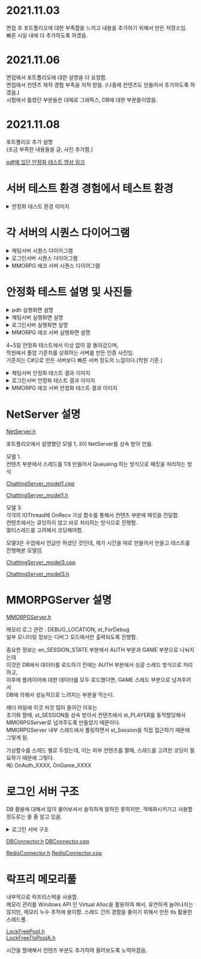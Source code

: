 2021.11.03   
===========  
면접 후 포트폴리오에 대한 부족함을 느끼고 내용을 추가하기 위해서 만든 저장소임.  
빠른 시일 내에 더 추가하도록 하겠음.  
    
    
    
    
    
2021.11.06     
=========== 
면접에서 포트폴리오에 대한 설명을 더 요청함.   
면접에서 컨텐츠 제작 경험 부족을 지적 받음. (나중에 컨텐츠도 만들어서 추가하도록 하겠음.)   
시험에서 틀렸던 부분들은 대체로 그래픽스, DB에 대한 부분들이였음.   
      
    
    
    
2021.11.08  
===========
포트폴리오 추가 설명  
(조금 부족한 내용들을 글, 사진 추가함.)   
  
[pdf에 있던 안정화 테스트 영상 링크](https://www.youtube.com/watch?v=Y7Du3PCgPkg)  
  
서버 테스트 환경 경험에서 테스트 환경  
=========== 
<details>
    <summary>안정화 테스트 환경 이미지</summary>
    <div markdown="1"> 
        <img src="https://github.com/richard0326/Portfolio/blob/main/2.PNG">
    </div>
</details>

각 서버의 시퀀스 다이어그램  
=========== 
<details>
    <summary>채팅서버 시퀀스 다이어그램</summary>
    <div markdown="2"> 
        <img src="https://github.com/richard0326/Portfolio/blob/main/%EC%B1%84%ED%8C%85%EC%84%9C%EB%B2%84%20%EB%8B%A4%EC%9D%B4%EC%96%B4%EA%B7%B8%EB%9E%A8.PNG">
    </div>
</details>

<details>
    <summary>로그인서버 시퀀스 다이어그램</summary>
    <div markdown="3"> 
        <img src="https://github.com/richard0326/Portfolio/blob/main/%EB%A1%9C%EA%B7%B8%EC%9D%B8%EC%84%9C%EB%B2%84%20%EB%8B%A4%EC%9D%B4%EC%96%B4%EA%B7%B8%EB%9E%A8.PNG">
    </div>
</details>

<details>    
    <summary>MMORPG 에코 서버 시퀀스 다이어그램</summary>
    <div markdown="4"> 
        <img src="https://github.com/richard0326/Portfolio/blob/main/MMORPG%EC%84%9C%EB%B2%84%20%EB%8B%A4%EC%9D%B4%EC%96%B4%EA%B7%B8%EB%9E%A8.PNG">
    </div>
</details>
    
  
안정화 테스트 설명 및 사진들  
=========== 
  
<details>
    <summary>pdh 실행화면 설명</summary>
    <div markdown="5"> 
        <img src="https://github.com/richard0326/Portfolio/blob/main/pdh%EC%84%A4%EB%AA%85.PNG">
    </div>
</details>
<details>
    <summary>채팅서버 실행화면 설명</summary>
    <div markdown="6"> 
        <img src="https://github.com/richard0326/Portfolio/blob/main/%EC%B1%84%ED%8C%85%EC%84%A4%EB%AA%85.PNG">
    </div>
</details>
<details>
    <summary>로그인서버 실행화면 설명</summary>
    <div markdown="7"> 
        <img src="https://github.com/richard0326/Portfolio/blob/main/%EB%A1%9C%EA%B7%B8%EC%9D%B8%EC%84%A4%EB%AA%85.PNG">
    </div>
</details>
<details>
    <summary>MMORPG 에코 서버 실행화면 설명</summary>
    <div markdown="8"> 
        <img src="https://github.com/richard0326/Portfolio/blob/main/MMORPG%EC%84%A4%EB%AA%85.PNG">
    </div>
</details>
  
4~5일 안정화 테스트에서 이상 없이 잘 돌아갔으며,  
학원에서 졸업 기준치를 상회하는 서버를 만든 인증 사진임.  
기준치는 C#으로 만든 서버보다 빠른 서버 정도의 느낌이다.(학원 기준.)   
  
<details>
    <summary>채팅서버 안정화 테스트 결과 이미지</summary>
    <div markdown="9"> 
        <img src="https://github.com/richard0326/Portfolio/blob/main/2020903%EC%9D%BC%EA%B9%8C%EC%A7%803.PNG">
    </div>
</details>
<details>
    <summary>로그인서버 안정화 테스트 결과 이미지</summary>
    <div markdown="10"> 
        <img src="https://github.com/richard0326/Portfolio/blob/main/%EB%94%94%EC%9A%B4%ED%81%B4%EB%9D%BC%EB%B0%9C%EC%83%9D_%EC%9B%90%EC%9D%B8%EB%B6%88%EB%AA%85%206%EC%9D%BC.PNG">
    </div>
</details>
<details>
    <summary>MMORPG 에코 서버 안정화 테스트 결과 이미지</summary>
    <div markdown="11"> 
        <img src="https://github.com/richard0326/Portfolio/blob/main/5%EC%9D%BC.PNG">
    </div>
</details>
  
NetServer 설명  
=========== 
[NetServer.h](https://github.com/richard0326/Portfolio/blob/main/NetServer.h)  
  
  
포트폴리오에서 설명했던 모델 1, 3이 NetServer를 상속 받아 만듦.  

모델 1.  
컨텐츠 부분에서 스레드를 1개 만들어서 Queueing 하는 방식으로 패킷을 처리하는 방식  
  
[ChattingServer_model1.cpp](https://github.com/richard0326/Portfolio/blob/main/ChattingServer_model1.cpp)   
  
[ChattingServer_model1.h](https://github.com/richard0326/Portfolio/blob/main/ChattingServer_model1.h)    
  
모델 3.   
각각의 IOThread에 OnRecv 가상 함수를 통해서 컨텐츠 부분에 패킷을 전달함.  
컨텐츠에서는 큐잉하지 않고 바로 처리하는 방식으로 진행함.  
멀티스레드를 고려해서 코딩해야함.  

모델3은 수업에서 언급만 하셨던 것인데, 제가 시간을 따로 만들어서 만들고 테스트를 진행해본 모델임.  
  
[ChattingServer_model3.cpp](https://github.com/richard0326/Portfolio/blob/main/ChattingServer_model3.cpp)    
  
[ChattingServer_model3.h](https://github.com/richard0326/Portfolio/blob/main/ChattingServer_model3.h)  
  
  
MMORPGServer 설명  
=========== 
[MMORPGServer.h](https://github.com/richard0326/Portfolio/blob/main/MMOServer.h)   
  
  
메모리 로그 관련 : DEBUG_LOCATION, st_ForDebug   
일부 모니터링 정보는 디버그 모드에서만 출력되도록 진행함.  
   
중요한 정보는 en_SESSION_STATE 부분에서 AUTH 부분과 GAME 부분으로 나눠지는데  
이것은 DB에서 데이터를 로드하기 전에는 AUTH 부분에서 싱글 스레드 방식으로 처리하고,  
이후에 플레이어에 대한 데이터를 모두 로드했다면, GAME 스레드 부분으로 넘겨주어서  
DB에 의해서 성능적으로 느려지는 부분을 막는다.  
   
헤더 파일에 이것 저것 많이 들어간 이유는  
초기화 할때, st_SESSION을 상속 받아서 컨텐츠에서 st_PLAYER를 동적할당해서 MMORPGServer로 넘겨주도록 만들었기 때문이다.  
MMORPGServer 내부 스레드에서 폴링하면서 st_Session을 직접 접근하기 때문에 그렇게 됨.  
  
가상함수를 스레드 별로 두었는데, 이는 외부 컨텐츠를 짤때, 스레드를 고려한 코딩이 필요하기 때문에 그렇다.  
예) OnAuth_XXXX, OnGame_XXXX  
  
  
로그인 서버 구조  
=========== 
DB 활용에 대해서 많이 물어보셔서 솔직하게 잘하진 못하지만, 객체화시키기고 사용할 정도로는 쓸 줄 알고 있음.  

<details>
    <summary>로그인 서버 구조</summary>
    <div markdown="12"> 
        <img src="https://github.com/richard0326/Portfolio/blob/main/%EB%A1%9C%EA%B7%B8%EC%9D%B8%20%EC%84%9C%EB%B2%84%20%EA%B5%AC%EC%A1%B0.PNG">
    </div>
    
</details>
  
  
[DBConnector.h](https://github.com/richard0326/Portfolio/blob/main/DBConnector.h)
[DBConnector.cpp](https://github.com/richard0326/Portfolio/blob/main/DBConnector.cpp)
  
[RedisConnector.h](https://github.com/richard0326/Portfolio/blob/main/RedisConnector.h)
[RedisConnector.cpp](https://github.com/richard0326/Portfolio/blob/main/RedisConnector.cpp)
  
  
락프리 메모리풀  
=========== 
  
내부적으로 락프리스택을 사용함.  
메모리 관리를 Windows API 인 Virtual Alloc을 활용하여 해서, 유연하게 늘어나지는 않지만, 
메모리 누수 추적에 용이함.
스레드 간의 경함을 줄이기 위해서 만든 tls 활용한 스레드풀.  
  
[LockFreePool.h](https://github.com/richard0326/Portfolio/blob/main/LockFreePool.h)  
[LockFreeTlsPoolA.h](https://github.com/richard0326/Portfolio/blob/main/LockFreeTlsPoolA.h)
  
  
시간을 할애해서 컨텐츠 부분도 추가하여 올려보도록 노력하겠음.  
